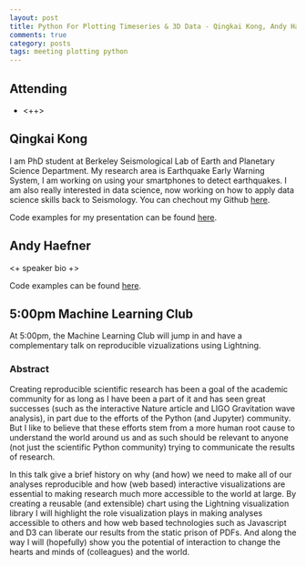 ```yaml
---
layout: post
title: Python For Plotting Timeseries & 3D Data - Qingkai Kong, Andy Haefner
comments: true
category: posts
tags: meeting plotting python
---
```



## Attending

- <++>


## Qingkai Kong

I am PhD student at Berkeley Seismological Lab of Earth and Planetary Science Department. My research area is Earthquake Early Warning System, I am working on using your smartphones to detect earthquakes. I am also really interested in data science, now working on how to apply data science skills back to Seismology. You can chechout my Github [here](https://github.com/qingkaikong).

Code examples for my presentation can be found [here](https://github.com/thehackerwithin/berkeley/tree/master/python_mining_emails).

## Andy Haefner

<+ speaker bio +> 


Code examples can be found [here](https://github.com/thehackerwithin/berkeley/tree/master/python_mayavi).

## 5:00pm Machine Learning Club

At 5:00pm, the Machine Learning Club will jump in and have a complementary talk 
on reproducible vizualizations using Lightning.

### Abstract

Creating reproducible scientific research has been a goal of the academic
community for as long as I have been a part of it and has seen great successes
(such as the interactive Nature article and LIGO Gravitation wave analysis), in
part due to the efforts of the Python (and Jupyter) community. But I like to
believe that these efforts stem from a more human root cause to understand the
world around us and as such should be relevant to anyone (not just the
scientific Python community) trying to communicate the results of research.

In this talk give a brief history on why (and how) we need to make all of our
analyses reproducible and how (web based) interactive visualizations are
essential to making research much more accessible to the world at large. By
creating a reusable (and extensible) chart using the Lightning visualization
library I will highlight the role visualization plays in making analyses
accessible to others and how web based technologies such as Javascript and D3
can liberate our results from the static prison of PDFs. And along the way I
will (hopefully) show you the potential of interaction to change the hearts and
minds of (colleagues) and the world.


[code]: https://github.com/thehackerwithin/berkeley/tree/master/topic "Code Examples" 
